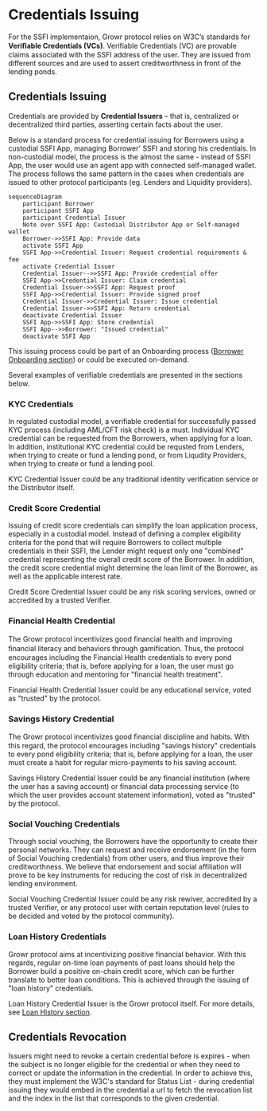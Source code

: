 # Credentials Issuing
For the SSFI implementaion, Growr protocol relies on W3C’s standards for **Veriﬁable Credentials (VCs)**. Verifiable Credentials (VC) are provable claims associated with the SSFI address of the user. They are issued from different sources and are used to assert creditworthness in front of the lending ponds.
## Credentials Issuing
Credentials are provided by **Credential Issuers** – that is, centralized or decentralized third parties, asserting certain facts about the user.

Below is a standard process for credential issuing for Borrowers using a custodial SSFI App, managing Borrower' SSFI and storing his credentials. In non-custodial model, the process is the almost the same - instead of SSFI App, the user would use an agent app with connected self-managed wallet. The process follows the same pattern in the cases when credentials are issued to other protocol participants (eg. Lenders and Liquidity providers).
```mermaid
sequenceDiagram
    participant Borrower
    participant SSFI App
    participant Credential Issuer
    Note over SSFI App: Custodial Distributor App or Self-managed wallet
    Borrower->>SSFI App: Provide data
    activate SSFI App
    SSFI App->>Credential Issuer: Request credential requirements & fee
    activate Credential Issuer
    Credential Issuer-->>SSFI App: Provide credential offer
    SSFI App->>Credential Issuer: Claim credential
    Credential Issuer->>SSFI App: Request proof
    SSFI App->>Credential Issuer: Provide signed proof
    Credential Issuer->>Credential Issuer: Issue credential
    Credential Issuer->>SSFI App: Return credential
    deactivate Credential Issuer
    SSFI App->>SSFI App: Store credential
    SSFI App-->>Borrower: "Issued credential"
    deactivate SSFI App
```
This issuing process could be part of an Onboarding process ([Borrower Onboarding section](./B-Identity-1-Onboarding.md)) or could be executed on-demand.

Several examples of verifiable credentials are presented in the sections below.
### KYC Credentials
In regulated custodial model, a verifiable credential for successfully passed KYC process (including AML/CFT risk check) is a must. Individual KYC credential can be requested from the Borrowers, when applying for a loan. In addition, institutional KYC credential could be requsted from Lenders, when trying to create or fund a lending pond, or from Liqudity Providers, when trying to create or fund a lending pool.

KYC Credential Issuer could be any traditional identity verification service or the Distributor itself.
### Credit Score Credential
Issuing of credit score credentials can simplify the loan application process, especially in a custodial model. Instead of defining a complex eligibility criteria for the pond that will require Borrowers to collect multiple credentials in their SSFI, the Lender might request only one "combined" credential representing the overall credit score of the Borrower. In addition, the credit score credential might determine the loan limit of the Borrower, as well as the applicable interest rate.

Credit Score Credential Issuer could be any risk scoring services, owned or accredited by a trusted Verifier.
### Financial Health Credential
The Growr protocol incentivizes good ﬁnancial health and improving ﬁnancial literacy and behaviors through gamification. Thus, the protocol encourages including the Financial Health credentials to every pond eligibility criteria; that is, before applying for a loan, the user must go through education and mentoring for "financial health treatment".

Financial Health Credential Issuer could be any educational service, voted as "trusted" by the protocol.
### Savings History Credential
The Growr protocol incentivizes good ﬁnancial discipline and habits. With this regard, the protocol encourages including "savings history" credentials to every pond eligibility criteria; that is, before applying for a loan, the user must create a habit for regular micro-payments to his saving account.
  
Savings History Credential Issuer could be any financial institution (where the user has a saving account) or financial data processing service (to which the user provides account statement information), voted as "trusted" by the protocol.
### Social Vouching Credentials
Through social vouching, the Borrowers have the opportunity to create their personal networks. They can request and receive endorsement (in the form of Social Vouching credentials) from other users, and thus improve their creditworthness. We believe that endorsement and social affiliation will prove to be key instruments for reducing the cost of risk in decentralized lending environment.

Social Vouching Credential Issuer could be any risk rewiver, accredited by a trusted Verifier, or any protocol user with certain reputation level (rules to be decided and voted by the protocol community).
### Loan History Credentials
Growr protocol aims at incentivizing positive financial behavior. With this regards, regular on-time loan payments of past loans should help the Borrower build a positive on-chain credit score, which can be further translate to better loan conditions. This is achieved through the issuing of "loan history" credentials.
  
Loan History Credential Issuer is the Growr protocol itself. For more details, see [Loan History section](./C-Risk-Mgmt-7-Loan-History.md).
## Credentials Revocation
Issuers might need to revoke a certain credential before is expires - when the subject is no longer eligible for the credential or when they need to correct or update the information in the credential. In order to achieve this, they must implement the W3C's standard for Status List - during credential issuing they would embed in the credential a url to fetch the revocation list and the index in the list that corresponds to the given credential.
